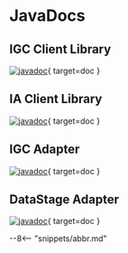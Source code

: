 <!-- SPDX-License-Identifier: CC-BY-4.0 -->
<!-- Copyright Contributors to the ODPi Egeria project. -->

# JavaDocs

## IGC Client Library

[![javadoc](https://javadoc.io/badge2/org.odpi.egeria/ibm-igc-rest-client-library/javadoc.svg)](https://javadoc.io/doc/org.odpi.egeria/ibm-igc-rest-client-library){ target=doc }

## IA Client Library

[![javadoc](https://javadoc.io/badge2/org.odpi.egeria/ibm-ia-rest-client-library/javadoc.svg)](https://javadoc.io/doc/org.odpi.egeria/ibm-ia-rest-client-library){ target=doc }

## IGC Adapter

[![javadoc](https://javadoc.io/badge2/org.odpi.egeria/egeria-connector-ibm-igc-adapter/javadoc.svg)](https://javadoc.io/doc/org.odpi.egeria/egeria-connector-ibm-igc-adapter){ target=doc }

## DataStage Adapter

[![javadoc](https://javadoc.io/badge2/org.odpi.egeria/egeria-connector-ibm-datastage-adapter/javadoc.svg)](https://javadoc.io/doc/org.odpi.egeria/egeria-connector-ibm-datastage-adapter){ target=doc }

--8<-- "snippets/abbr.md"

